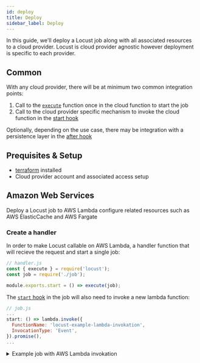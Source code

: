 ```yaml
---
id: deploy
title: Deploy
sidebar_label: Deploy
---
```


In this guide, we'll deploy a Locust job along with all associated resources to a cloud provider. Locust is cloud provider agnostic however deployment is specific to each provider.

## Common

With any cloud provider, there will be at minimum two common integration points:
1. Call to the [`execute`](/docs/api#function-executejobdefinition) function once in the cloud function to start the job
2. Call to the cloud provider specific mechanism to invoke the cloud function in the [start hook](http://localhost:3001/docs/api#function-start)

Optionally, depending on the use case, there may be integration with a persistence layer in the [after hook](http://localhost:3001/docs/api#function-after)

## Prequisites & Setup

* [terraform](https://www.terraform.io/downloads.html) installed
* Cloud provider account and associated access setup

## Amazon Web Services

Deploy a Locust job to AWS Lambda configure related resources such as AWS ElasticCache and AWS Fargate

### Create a handler

In order to make Locust callable on AWS Lambda, a handler function that will recieve the request and start a single job:
```js
// handler.js
const { execute } = require('locust');
const job = require('./job');

module.exports.start = () => execute(job);
```

The [`start` hook](http://localhost:3001/docs/api#function-start) in the job will also need to invoke a new lambda function:

```js
// job.js
...
start: () => lambda.invoke({
  FunctionName: 'locust-example-lambda-invokation',
  InvocationType: 'Event',
}).promise(),
...
```

<details>
<summary>Example job with AWS Lambda invokation</summary>
```js
// job.js
const AWS = require('aws-sdk');
const lambda = new AWS.Lambda({ apiVersion: '2015-03-31' });

module.exports job = {
  extract: async ($) => ({
    'title': await $('title'),
  }),
  start: () => lambda.invoke({
      FunctionName: 'locust-example-lambda-invokation',
      InvocationType: 'Event',
    }).promise(),
  after: (jobResult, snapshot, stop) => {

    console.log(jobResult.data)

  },
  url: 'http://localhost:3000',
  config: {
    name: 'example-job',
    concurrencyLimit: 3,
    depthLimit: 2,
    delay: 3000,
  },
  connection: {
    redis: {
      port: 6379,
      host: process.env.REDIS_HOST
    },
    chrome: {
      browserWSEndpoint: `ws://${process.env.CHROME_HOST}:3000`,
    },
  }
};
```
</details>

#### Bundle

Bundle the source along with any dependencies:
```sh
zip -r ../src.zip ./
```

### Define resources

With source bundled, the next step is to create the Lambda and any other infrastructure resources. In order to accelerate this process, a terraform module, [locust-aws-terraform](https://github.com/achannarasappa/locust-aws-terraform), was created that will setup the resources needed by Locust and should be suitable for most use cases.

Add a reference to the module in your `main.tf` or equivalent terraform file:
```hcl
# main.tf
module "locust" {
  source             = "github.com/achannarasappa/locust-aws-terraform"
  private_subnet_ids = <private_subnets> # replace
  public_subnet_ids  = <public_subnets> # replace
  vpc_id             = <vpc_id> # replace
}
```

Add a lambda function that references the above bundle:
```hcl
resource "aws_lambda_function" "locust_job" {
  filename         = "src.js"
  source_code_hash = filebase64sha256("src.js")

  handler = "handler.start"
  runtime = "nodejs10.x"
  ...
}
```

The Lambda will also need access to other AWS resources. These are encapsulated in the role exposed by `locust-aws-terraform`:
```hcl
resource "aws_lambda_function" "locust_job" {
  ...
  role = "${module.locust.iam_role_arn}"
  ...
}
```

Finally, the hostnames for both the Chrome and Redis instances will need to be passed to the Lambda as environment variables:
```hcl
resource "aws_lambda_function" "locust_job" {
  ...
  environment {
      variables = {
        CHROME_HOST = "${module.locust.chrome_hostname}"
        REDIS_HOST  = "${module.locust.redis_hostname}"
      }
    }
  ...
}
```

A full example of the `main.tf` file can be found in the [single-lambda example](https://github.com/achannarasappa/locust-aws-terraform/tree/master/examples/single-lambda)

### Provision

Push the changes to AWS:
```sh
terraform init
terraform plan
terraform apply
```

### Reference
- [locust](https://github.com/achannarasappa/locust)
- [locust-aws-terraform](https://github.com/achannarasappa/locust-aws-terraform)
  - [AWS single job complete example](https://github.com/achannarasappa/locust-aws-terraform/tree/master/examples/single-lambda)
- [AWS JavaScript SDK](https://docs.aws.amazon.com/AWSJavaScriptSDK/latest/index.html)
  - [AWS Lambda Invoke API reference](https://docs.aws.amazon.com/AWSJavaScriptSDK/latest/AWS/Lambda.html#invoke-property)
- [AWS Lambda function handler guide](https://docs.aws.amazon.com/lambda/latest/dg/nodejs-prog-model-handler.html)